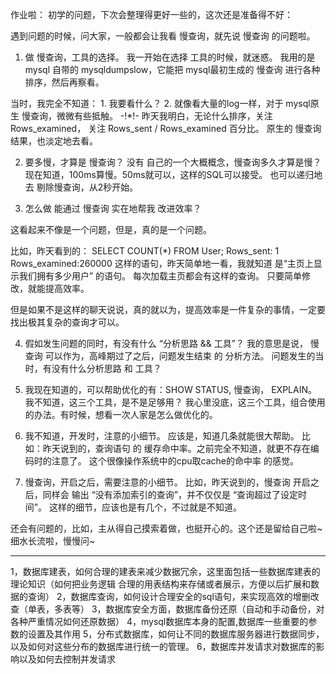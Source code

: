 作业啦：
初学的问题，下次会整理得更好一些的，这次还是准备得不好：

遇到问题的时候，问大家，一般都会让我看 慢查询，就先说 慢查询 的问题啦。

1. 做 慢查询，工具的选择。
我一开始在选择 工具的时候，就迷惑。
我用的是 mysql 自带的 mysqldumpslow，它能把 mysql最初生成的 慢查询 进行各种排序，然后再察看。

当时，我完全不知道： 1. 我要看什么？ 2. 就像看大量的log一样，对于 mysql原生 慢查询，微微有些抵触。
-!*!- 昨天我明白，无论什么排序，关注 Rows_examined， 关注 Rows_sent / Rows_examined 百分比。
原生的 慢查询结果，也淡定地去看。



2. 要多慢，才算是 慢查询？
没有 自己的一个大概概念，慢查询多久才算是慢？ 现在知道，100ms算慢。50ms就可以，这样的SQL可以接受。
也可以递归地去 剔除慢查询，从2秒开始。



3. 怎么做 能通过 慢查询 实在地帮我 改进效率？

这看起来不像是一个问题，但是，真的是一个问题。

比如，昨天看到的： SELECT COUNT(*) FROM User;    Rows_sent: 1    Rows_examined:260000
这样的语句，昨天简单地一看，我就知道 是“主页上显示我们拥有多少用户” 的语句。
每次加载主页都会有这样的查询。
只要简单修改，就能提高效率。

但是如果不是这样的聊天说说，真的就以为，提高效率是一件复杂的事情，一定要找出极其复杂的查询才可以。



4. 假如发生问题的同时，有没有什么 “分析思路  && 工具”？
我的意思是说， 慢查询 可以作为，高峰期过了之后，问题发生结束 的 分析方法。
问题发生的当时，有没有什么分析思路 和 工具？



5. 我现在知道的，可以帮助优化的有：SHOW STATUS, 慢查询， EXPLAIN。
我不知道，这三个工具，是不是足够用？
我心里没底，这三个工具，组合使用的办法。有时候，想看一次人家是怎么做优化的。



6. 我不知道，开发时，注意的小细节。
应该是，知道几条就能很大帮助。
比如：昨天说到的，查询语句 的 缓存命中率。之前完全不知道，就更不存在编码时的注意了。
这个很像操作系统中的cpu取cache的命中率 的感觉。



7. 慢查询，开启之后，需要注意的小细节。
比如，昨天说到的，慢查询 开启之后，同样会 输出 “没有添加索引的查询”，并不仅仅是 “查询超过了设定时间”。
这样的细节，应该也是有几个，不过就是不知道。


还会有问题的，比如，主从得自己摸索着做，也挺开心的。这个还是留给自己啦~
细水长流啦，慢慢问~

-------

1，数据库建表，如何合理的建表来减少数据冗余，这里面包括一些数据库建表的理论知识（如何把业务逻辑      合理的用表结构来存储或者展示，方便以后扩展和数据的查询）
 2，数据库查询，如何设计合理安全的sql语句，来实现高效的增删改查（单表，多表等）
 3，数据库安全方面，数据库备份还原（自动和手动备份，对各种严重情况如何还原数据）
 4，mysql数据库本身的配置,数据库一些重要的参数的设置及其作用
 5，分布式数据库，如何让不同的数据库服务器进行数据同步，以及如何对这些分布的数据库进行统一的管理。
 6，数据库并发请求对数据库的影响以及如何去控制并发请求
